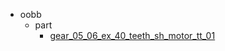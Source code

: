 * oobb
  * part
    * [gear_05_06_ex_40_teeth_sh_motor_tt_01](oobb/part/gear_05_06_ex_40_teeth_sh_motor_tt_01)
